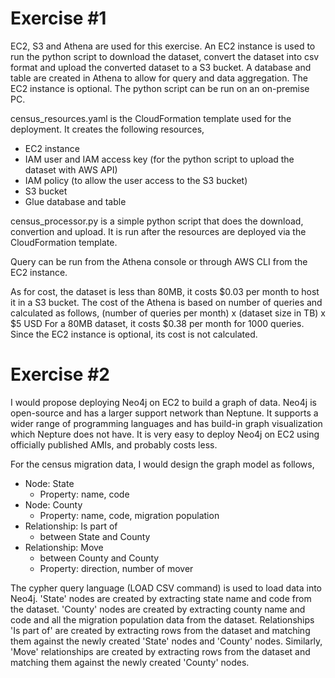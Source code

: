 # Exercise #1

EC2, S3 and Athena are used for this exercise. An EC2 instance is used to run the python script to download the dataset, convert the dataset into csv format and upload the converted dataset to a S3 bucket. A database and table are created in Athena to allow for query and data aggregation. The EC2 instance is optional. The python script can be run on an on-premise PC. 

census_resources.yaml is the CloudFormation template used for the deployment. It creates the following resources,

  * EC2 instance
  * IAM user and IAM access key (for the python script to upload the dataset with AWS API)
  * IAM policy (to allow the user access to the S3 bucket)
  * S3 bucket
  * Glue database and table
    
census_processor.py is a simple python script that does the download, convertion and upload. It is run after the resources are deployed via the CloudFormation template. 

Query can be run from the Athena console or through AWS CLI from the EC2 instance.

As for cost, the dataset is less than 80MB, it costs $0.03 per month to host it in a S3 bucket. The cost of the Athena is based on number of queries and calculated as follows,
    (number of queries per month) x (dataset size in TB) x $5 USD
For a 80MB dataset, it costs $0.38 per month for 1000 queries. Since the EC2 instance is optional, its cost is not calculated.

# Exercise #2

I would propose deploying Neo4j on EC2 to build a graph of data. Neo4j is open-source and has a larger support network than Neptune. It supports a wider range of programming languages and has build-in graph visualization which Nepture does not have. It is very easy to deploy Neo4j on EC2 using officially published AMIs, and probably costs less.

For the census migration data, I would design the graph model as follows, 

  * Node: State
    * Property: name, code
  * Node: County
    * Property: name, code, migration population
  * Relationship: Is part of
    * between State and County
  * Relationship: Move
    * between County and County
    * Property: direction, number of mover
    
The cypher query language (LOAD CSV command) is used to load data into Neo4j. 'State' nodes are created by extracting state name and code from the dataset. 'County' nodes are created by extracting county name and code and all the migration population data from the dataset. Relationships 'Is part of' are created by extracting rows from the dataset and matching them against the newly created 'State' nodes and 'County' nodes. Similarly, 'Move' relationships are created by extracting rows from the dataset and matching them against the newly created 'County' nodes.

